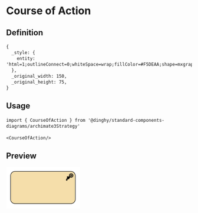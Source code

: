# Course of Action

## Definition

```
{
  _style: { 
    entity: 'html=1;outlineConnect=0;whiteSpace=wrap;fillColor=#F5DEAA;shape=mxgraph.archimate3.application;appType=course;archiType=rounded;',
  },
  _original_width: 150,
  _original_height: 75,
}
```

## Usage

```
import { CourseOfAction } from '@dinghy/standard-components-diagrams/archimate3Strategy'

<CourseOfAction/>
```

## Preview

<img src="./course-of-action.png" width="200"/>
